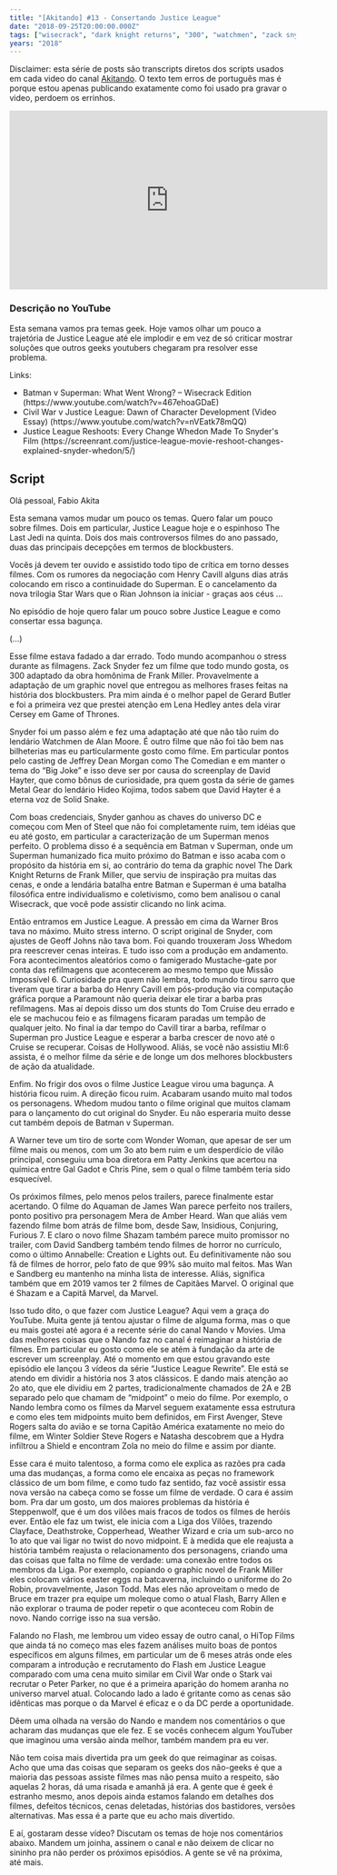 ```yaml
---
title: "[Akitando] #13 - Consertando Justice League"
date: "2018-09-25T20:00:00.000Z"
tags: ["wisecrack", "dark knight returns", "300", "watchmen", "zack snyder", "superman", "men of steel", "justice league", "warner bros", "hitop films", "akitando"]
years: "2018"
---
```


<p></p>
<p>Disclaimer: esta série de posts são transcripts diretos dos scripts usados em cada video do canal <a href="https://www.youtube.com/channel/UCib793mnUOhWymCh2VJKplQ">Akitando</a>. O texto tem erros de português mas é porque estou apenas publicando exatamente como foi usado pra gravar o video, perdoem os errinhos.</p>
<iframe width="560" height="315" src="https://www.youtube.com/embed/1aB1CEvnLk4" frameborder="0" allow="accelerometer; autoplay; encrypted-media; gyroscope; picture-in-picture" allowfullscreen=""></iframe>
<h3>Descrição no YouTube</h3>
<p>Esta semana vamos pra temas geek. Hoje vamos olhar um pouco a trajetória de Justice League até ele implodir e em vez de só criticar mostrar soluções que outros geeks youtubers chegaram pra resolver esse problema.</p>
<p>Links:</p>
<ul>
  <li>Batman v Superman: What Went Wrong? – Wisecrack Edition (https://www.youtube.com/watch?v=467ehoaGDaE)</li>
  <li>Civil War v Justice League: Dawn of Character Development (Video Essay) (https://www.youtube.com/watch?v=nVEatk78mQQ)</li>
  <li>Justice League Reshoots: Every Change Whedon Made To Snyder's Film (https://screenrant.com/justice-league-movie-reshoot-changes-explained-snyder-whedon/5/)</li>
</ul>
<p></p>
<p></p>
<h2>Script</h2>
<p>Olá pessoal, Fabio Akita</p>
<p>Esta semana vamos mudar um pouco os temas. Quero falar um pouco sobre filmes. Dois em particular, Justice League hoje e o espinhoso The Last Jedi na quinta. Dois dos mais controversos filmes do ano passado, duas das principais decepções em termos de blockbusters.</p>
<p>Vocês já devem ter ouvido e assistido todo tipo de crítica em torno desses filmes. Com os rumores da negociação com Henry Cavill alguns dias atrás colocando em risco a continuidade do Superman. E o cancelamento da nova trilogia Star Wars que o Rian Johnson ia iniciar - graças aos céus …</p>
<p>No episódio de hoje quero falar um pouco sobre Justice League e como consertar essa bagunça.</p>
<p>(...)</p>
<p>Esse filme estava fadado a dar errado. Todo mundo acompanhou o stress durante as filmagens. Zack Snyder fez um filme que todo mundo gosta, os 300 adaptado da obra homônima de Frank Miller. Provavelmente a adaptação de um graphic novel que entregou as melhores frases feitas na história dos blockbusters.
  Pra mim ainda é o melhor papel de Gerard Butler e foi a primeira vez que prestei atenção em Lena Hedley antes dela virar Cersey em Game of Thrones.</p>
<p>Snyder foi um passo além e fez uma adaptação até que não tão ruim do lendário Watchmen de Alan Moore. É outro filme que não foi tão bem nas bilheterias mas eu particularmente gosto como filme. Em particular pontos pelo casting de Jeffrey Dean Morgan como The Comedian e em manter o tema do “Big Joke” e isso deve ser por causa do screenplay de David Hayter, que como bônus de curiosidade, pra quem gosta da série de games Metal Gear do lendário Hideo Kojima, todos sabem que David Hayter é a eterna voz de Solid Snake.</p>
<p>Com boas credenciais, Snyder ganhou as chaves do universo DC e começou com Men of Steel que não foi completamente ruim, tem idéias que eu até gosto, em particular a caracterização de um Superman menos perfeito.
  O problema disso é a sequência em Batman v Superman, onde um Superman humanizado fica muito próximo do Batman e isso acaba com o propósito da história em si, ao contrário do tema da graphic novel The Dark Knight Returns de Frank Miller, que serviu de inspiração pra muitas das cenas, e onde a lendária batalha entre Batman e Superman é uma batalha filosófica entre individualismo e coletivismo, como bem analisou o canal Wisecrack, que você pode assistir clicando no link acima.</p>
<p>Então entramos em Justice League. A pressão em cima da Warner Bros tava no máximo. Muito stress interno. O script original de Snyder, com ajustes de Geoff Johns não tava bom. Foi quando trouxeram Joss Whedom pra reescrever cenas inteiras. E tudo isso com a produção em andamento. Fora acontecimentos aleatórios como o famigerado Mustache-gate por conta das refilmagens que acontecerem ao mesmo tempo que Missão Impossível 6.
  Curiosidade pra quem não lembra, todo mundo tirou sarro que tiveram que tirar a barba do Henry Cavill em pós-produção via computação gráfica porque a Paramount não queria deixar ele tirar a barba pras refilmagens. Mas aí depois disso um dos stunts do Tom Cruise deu errado e ele se machucou feio e as filmagens ficaram paradas um tempão de qualquer jeito.
  No final ia dar tempo do Cavill tirar a barba, refilmar o Superman pro Justice League e esperar a barba crescer de novo até o Cruise se recuperar. Coisas de Hollywood.
  Aliás, se você não assistiu MI:6 assista, é o melhor filme da série e de longe um dos melhores blockbusters de ação da atualidade.</p>
<p>Enfim. No frigir dos ovos o filme Justice League virou uma bagunça. A história ficou ruim. A direção ficou ruim. Acabaram usando muito mal todos os personagens. Whedom mudou tanto o filme original que muitos clamam para o lançamento do cut original do Snyder. Eu não esperaria muito desse cut também depois de Batman v Superman.</p>
<p>A Warner teve um tiro de sorte com Wonder Woman, que apesar de ser um filme mais ou menos, com um 3o ato bem ruim e um desperdício de vilão principal, conseguiu uma boa diretora em Patty Jenkins que acertou na química entre Gal Gadot e Chris Pine, sem o qual o filme também teria sido esquecível.</p>
<p>Os próximos filmes, pelo menos pelos trailers, parece finalmente estar acertando. O filme do Aquaman de James Wan parece perfeito nos trailers, ponto positivo pra personagem Mera de Amber Heard. Wan que aliás vem fazendo filme bom atrás de filme bom, desde Saw, Insidious, Conjuring, Furious 7.
  E claro o novo filme Shazam também parece muito promissor no trailer, com David Sandberg também tendo filmes de horror no currículo, como o último Annabelle: Creation e Lights out.
  Eu definitivamente não sou fã de filmes de horror, pelo fato de que 99% são muito mal feitos. Mas Wan e Sandberg eu mantenho na minha lista de interesse.
  Aliás, significa também que em 2019 vamos ter 2 filmes de Capitães Marvel. O original que é Shazam e a Capitã Marvel, da Marvel.</p>
<p>Isso tudo dito, o que fazer com Justice League? Aqui vem a graça do YouTube. Muita gente já tentou ajustar o filme de alguma forma, mas o que eu mais gostei até agora é a recente série do canal Nando v Movies.
  Uma das melhores coisas que o Nando faz no canal é reimaginar a história de filmes. Em particular eu gosto como ele se atém à fundação da arte de escrever um screenplay.
  Até o momento em que estou gravando este episódio ele lançou 3 vídeos da série “Justice League Rewrite”.
  Ele está se atendo em dividir a história nos 3 atos clássicos. E dando mais atenção ao 2o ato, que ele dividiu em 2 partes, tradicionalmente chamados de 2A e 2B separado pelo que chamam de “midpoint” o meio do filme.
  Por exemplo, o Nando lembra como os filmes da Marvel seguem exatamente essa estrutura e como eles tem midpoints muito bem definidos, em First Avenger, Steve Rogers salta do avião e se torna Capitão América exatamente no meio do filme, em Winter Soldier Steve Rogers e Natasha descobrem que a Hydra infiltrou a Shield e encontram Zola no meio do filme e assim por diante.</p>
<p>Esse cara é muito talentoso, a forma como ele explica as razões pra cada uma das mudanças, a forma como ele encaixa as peças no framework clássico de um bom filme, e como tudo faz sentido, faz você assistir essa nova versão na cabeça como se fosse um filme de verdade. O cara é assim bom.
  Pra dar um gosto, um dos maiores problemas da história é Steppenwolf, que é um dos vilões mais fracos de todos os filmes de heróis ever. Então ele faz um twist, ele inicia com a Liga dos Vilões, trazendo Clayface, Deathstroke, Copperhead, Weather Wizard e cria um sub-arco no 1o ato que vai ligar no twist do novo midpoint.
  E à medida que ele reajusta a história também reajusta o relacionamento dos personagens, criando uma das coisas que falta no filme de verdade: uma conexão entre todos os membros da Liga. Por exemplo, copiando o graphic novel de Frank Miller eles colocam vários easter eggs na batcaverna, incluindo o uniforme do 2o Robin, provavelmente, Jason Todd.
  Mas eles não aproveitam o medo de Bruce em trazer pra equipe um moleque como o atual Flash, Barry Allen e não explorar o trauma de poder repetir o que aconteceu com Robin de novo. Nando corrige isso na sua versão.</p>
<p>Falando no Flash, me lembrou um video essay de outro canal, o HiTop Films que ainda tá no começo mas eles fazem análises muito boas de pontos específicos em alguns filmes, em particular um de 6 meses atrás onde eles comparam a introdução e recrutamento do Flash em Justice League comparado com uma cena muito similar em Civil War onde o Stark vai recrutar o Peter Parker, no que é a primeira aparição do homem aranha no universo marvel atual. Colocando lado a lado é gritante como as cenas são idênticas mas porque o da Marvel é eficaz e o da DC perde a oportunidade.</p>
<p>Dêem uma olhada na versão do Nando e mandem nos comentários o que acharam das mudanças que ele fez. E se vocês conhecem algum YouTuber que imaginou uma versão ainda melhor, também mandem pra eu ver.</p>
<p>Não tem coisa mais divertida pra um geek do que reimaginar as coisas. Acho que uma das coisas que separam os geeks dos não-geeks é que a maioria das pessoas assiste filmes mas não pensa muito a respeito, são aquelas 2 horas, dá uma risada e amanhã já era. A gente que é geek é estranho mesmo, anos depois ainda estamos falando em detalhes dos filmes, defeitos técnicos, cenas deletadas, histórias dos bastidores, versões alternativas. Mas essa é a parte que eu acho mais divertido.</p>
<p>E aí, gostaram desse vídeo? Discutam os temas de hoje nos comentários abaixo. Mandem um joinha, assinem o canal e não deixem de clicar no sininho pra não perder os próximos episódios. A gente se vê na próxima, até mais.</p>
<p></p>